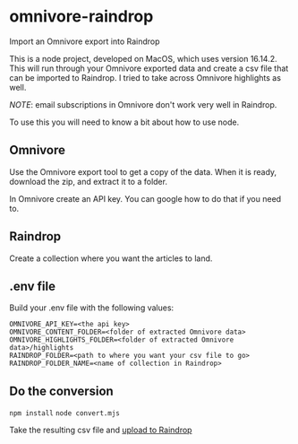 # omnivore-raindrop
Import an Omnivore export into Raindrop

This is a node project, developed on MacOS, which uses version 16.14.2. This will run through your Omnivore exported data and create a csv file that can be imported to Raindrop. I tried to take across Omnivore highlights as well.

*NOTE*: email subscriptions in Omnivore don't work very well in Raindrop.

To use this you will need to know a bit about how to use node.

## Omnivore
Use the Omnivore export tool to get a copy of the data. When it is ready, download the zip, and extract it to a folder.

In Omnivore create an API key. You can google how to do that if you need to.

## Raindrop
Create a collection where you want the articles to land.

## .env file
Build your .env file with the following values:
```
OMNIVORE_API_KEY=<the api key>
OMNIVORE_CONTENT_FOLDER=<folder of extracted Omnivore data>
OMNIVORE_HIGHLIGHTS_FOLDER=<folder of extracted Omnivore data>/highlights
RAINDROP_FOLDER=<path to where you want your csv file to go>
RAINDROP_FOLDER_NAME=<name of collection in Raindrop>
```

## Do the conversion
`npm install`
`node convert.mjs`

Take the resulting csv file and [upload to Raindrop](https://app.raindrop.io/settings/import)
